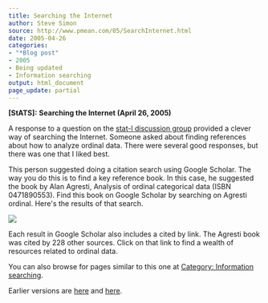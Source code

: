 ```yaml
---
title: Searching the Internet
author: Steve Simon
source: http://www.pmean.com/05/SearchInternet.html
date: 2005-04-26
categories:
- "*Blog post"
- 2005
- Being updated
- Information searching
output: html_document
page_update: partial
---
```

**[StATS]:** **Searching the Internet (April 26,
2005)**

A response to a question on the [stat-l discussion
group](http://lists.mcgill.ca/archives/stat-l.html) provided a clever
way of searching the Internet. Someone asked about finding references
about how to analyze ordinal data. There were several good responses,
but there was one that I liked best.

This person suggested doing a citation search using Google Scholar. The
way you do this is to find a key reference book. In this case, he
suggested the book by Alan Agresti, Analysis of ordinal categorical data
(ISBN 0471890553). Find this book on Google Scholar by searching on
Agresti ordinal. Here's the results of that search.

![](../weblog/images/05_Citation.Search1.jpg)

Each result in Google Scholar also includes a cited by link. The Agresti
book was cited by 228 other sources. Click on that link to find a wealth
of resources related to ordinal data.

You can also browse
for pages similar to this one at [Category: Information
searching](../category/InformationSearching.html).

Earlier versions are [here][sim1] and [here][sim2].

[sim1]: http://www.pmean.com/05/SearchInternet.html
[sim2]: http://new.pmean.com/searching-by-citation/
